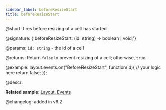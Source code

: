```yaml
---
sidebar_label: beforeResizeStart
title: beforeResizeStart
---          
```


@short: fires before resizing of a cell has started

@signature: {'beforeResizeStart: (id: string) => boolean | void;'}

@params:
`id: string` - the id of a cell

@returns:
Return `false` to prevent resizing of a cell; otherwise, `true`.

@example:
layout.events.on("BeforeResizeStart", function(id){
	// your logic here
    return false;
});

@descr:

**Related sample**: [Layout. Events](https://snippet.dhtmlx.com/fyxw0map)

@changelog:
added in v6.2
